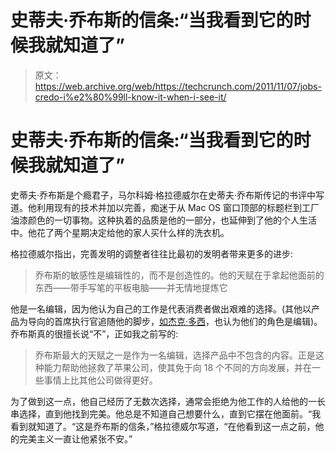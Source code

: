 # 史蒂夫·乔布斯的信条:“当我看到它的时候我就知道了”

> 原文：<https://web.archive.org/web/https://techcrunch.com/2011/11/07/jobs-credo-i%e2%80%99ll-know-it-when-i-see-it/>

# 史蒂夫·乔布斯的信条:“当我看到它的时候我就知道了”

史蒂夫·乔布斯是个瘾君子，马尔科姆·格拉德威尔在史蒂夫·乔布斯传记的书评中写道。他利用现有的技术并加以完善，痴迷于从 Mac OS 窗口顶部的标题栏到工厂油漆颜色的一切事物。这种执着的品质是他的一部分，也延伸到了他的个人生活中。他花了两个星期决定给他的家人买什么样的洗衣机。

格拉德威尔指出，完善发明的调整者往往比最初的发明者带来更多的进步:

> 乔布斯的敏感性是编辑性的，而不是创造性的。他的天赋在于拿起他面前的东西——带手写笔的平板电脑——并无情地提炼它

他是一名编辑，因为他认为自己的工作是代表消费者做出艰难的选择。(其他以产品为导向的首席执行官追随他的脚步，[如杰克·多西](https://web.archive.org/web/20221007231433/https://beta.techcrunch.com/2011/01/11/jack-dorsey-charlie-rose/)，也认为他们的角色是编辑)。乔布斯真的很擅长说“不”，正如我之前写的:

> 乔布斯最大的天赋之一是作为一名编辑，选择产品中不包含的内容。正是这种能力帮助他拯救了苹果公司，使其免于向 18 个不同的方向发展，并在一些事情上比其他公司做得更好。

为了做到这一点，他自己经历了无数次选择，通常会拒绝为他工作的人给他的一长串选择，直到他找到完美。他总是不知道自己想要什么，直到它摆在他面前。“我看到就知道了。“这是乔布斯的信条，”格拉德威尔写道，“在他看到这一点之前，他的完美主义一直让他紧张不安。”